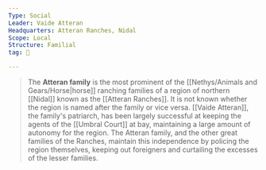 ```yaml
---
Type: Social
Leader: Vaide Atteran
Headquarters: Atteran Ranches, Nidal
Scope: Local
Structure: Familial
tag: 👥

---
```


> The **Atteran family** is the most prominent of the [[Nethys/Animals and Gears/Horse|horse]] ranching families of a region of northern [[Nidal]] known as the [[Atteran Ranches]]. It is not known whether the region is named after the family or vice versa. [[Vaide Atteran]], the family's patriarch, has been largely successful at keeping the agents of the [[Umbral Court]] at bay, maintaining a large amount of autonomy for the region. The Atteran family, and the other great families of the Ranches, maintain this independence by policing the region themselves, keeping out foreigners and curtailing the excesses of the lesser families.








